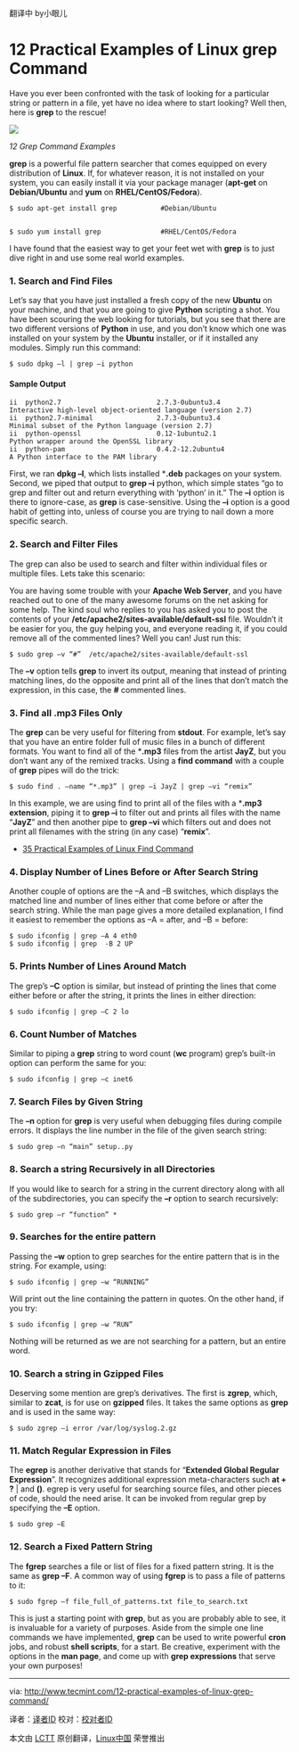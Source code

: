 翻译中 by小眼儿

12 Practical Examples of Linux grep Command
================================================================================
Have you ever been confronted with the task of looking for a particular string or pattern in a file, yet have no idea where to start looking? Well then, here is **grep** to the rescue!

![](http://www.tecmint.com/wp-content/uploads/2013/11/Grep-Command-Examples.png)

*12 Grep Command Examples*

**grep** is a powerful file pattern searcher that comes equipped on every distribution of **Linux**. If, for whatever reason, it is not installed on your system, you can easily install it via your package manager (**apt-get** on **Debian/Ubuntu** and **yum** on **RHEL/CentOS/Fedora**).

    $ sudo apt-get install grep           #Debian/Ubuntu


    $ sudo yum install grep               #RHEL/CentOS/Fedora

I have found that the easiest way to get your feet wet with **grep** is to just dive right in and use some real world examples.

### 1. Search and Find Files ###

Let’s say that you have just installed a fresh copy of the new **Ubuntu** on your machine, and that you are going to give **Python** scripting a shot. You have been scouring the web looking for tutorials, but you see that there are two different versions of **Python** in use, and you don’t know which one was installed on your system by the **Ubuntu** installer, or if it installed any modules. Simply run this command:

    $ sudo dpkg –l | grep –i python

#### Sample Output ####

    ii  python2.7                        2.7.3-0ubuntu3.4                    Interactive high-level object-oriented language (version 2.7)
    ii  python2.7-minimal                2.7.3-0ubuntu3.4                    Minimal subset of the Python language (version 2.7)
    ii  python-openssl                   0.12-1ubuntu2.1                     Python wrapper around the OpenSSL library
    ii  python-pam                       0.4.2-12.2ubuntu4                   A Python interface to the PAM library

First, we ran **dpkg –l**, which lists installed ***.deb** packages on your system. Second, we piped that output to **grep –i** python, which simple states “go to grep and filter out and return everything with ‘python’ in it.” The **–i** option is there to ignore-case, as **grep** is case-sensitive. Using the **–i** option is a good habit of getting into, unless of course you are trying to nail down a more specific search.

### 2. Search and Filter Files ###

The grep can also be used to search and filter within individual files or multiple files. Lets take this scenario:

You are having some trouble with your **Apache Web Server**, and you have reached out to one of the many awesome forums on the net asking for some help. The kind soul who replies to you has asked you to post the contents of your **/etc/apache2/sites-available/default-ssl** file. Wouldn’t it be easier for you, the guy helping you, and everyone reading it, if you could remove all of the commented lines? Well you can! Just run this:

    $ sudo grep –v “#”  /etc/apache2/sites-available/default-ssl

The **–v** option tells **grep** to invert its output, meaning that instead of printing matching lines, do the opposite and print all of the lines that don’t match the expression, in this case, the **#** commented lines.

### 3. Find all .mp3 Files Only ###

The **grep** can be very useful for filtering from **stdout**. For example, let’s say that you have an entire folder full of music files in a bunch of different formats. You want to find all of the ***.mp3** files from the artist **JayZ**, but you don’t want any of the remixed tracks. Using a **find command** with a couple of **grep** pipes will do the trick:

    $ sudo find . –name “*.mp3” | grep –i JayZ | grep –vi “remix”

In this example, we are using find to print all of the files with a ***.mp3 extension**, piping it to **grep –i** to filter out and prints all files with the name “**JayZ**” and then another pipe to **grep –vi** which filters out and does not print all filenames with the string (in any case) “**remix**”.

- [35 Practical Examples of Linux Find Command][1]

### 4. Display Number of Lines Before or After Search String ###

Another couple of options are the –A and –B switches, which displays the matched line and number of lines either that come before or after the search string. While the man page gives a more detailed explanation, I find it easiest to remember the options as –A = after, and –B = before:

    $ sudo ifconfig | grep –A 4 eth0
    $ sudo ifconfig | grep  -B 2 UP

### 5. Prints Number of Lines Around Match ###

The grep’s **–C** option is similar, but instead of printing the lines that come either before or after the string, it prints the lines in either direction:

    $ sudo ifconfig | grep –C 2 lo

### 6. Count Number of Matches ###

Similar to piping a **grep** string to word count (**wc** program) grep’s built-in option can perform the same for you:

    $ sudo ifconfig | grep –c inet6

### 7. Search Files by Given String ###

The **–n** option for **grep** is very useful when debugging files during compile errors. It displays the line number in the file of the given search string:

    $ sudo grep –n “main” setup..py

### 8. Search a string Recursively in all Directories ###

If you would like to search for a string in the current directory along with all of the subdirectories, you can specify the **–r** option to search recursively:

    $ sudo grep –r “function” *

### 9. Searches for the entire pattern ###

Passing the **–w** option to grep searches for the entire pattern that is in the string. For example, using:

    $ sudo ifconfig | grep –w “RUNNING”

Will print out the line containing the pattern in quotes. On the other hand, if you try:

    $ sudo ifconfig | grep –w “RUN”

Nothing will be returned as we are not searching for a pattern, but an entire word.

### 10. Search a string in Gzipped Files ###

Deserving some mention are grep’s derivatives. The first is **zgrep**, which, similar to **zcat**, is for use on **gzipped** files. It takes the same options as **grep** and is used in the same way:

    $ sudo zgrep –i error /var/log/syslog.2.gz

### 11. Match Regular Expression in Files ###

The **egrep** is another derivative that stands for “**Extended Global Regular Expression**”. It recognizes additional expression meta-characters such **at + ?** | and **()**. egrep is very useful for searching source files, and other pieces of code, should the need arise. It can be invoked from regular grep by specifying the **–E** option.

    $ sudo grep –E

### 12. Search a Fixed Pattern String ###

The **fgrep** searches a file or list of files for a fixed pattern string. It is the same as **grep –F**. A common way of using **fgrep** is to pass a file of patterns to it:

    $ sudo fgrep –f file_full_of_patterns.txt file_to_search.txt

This is just a starting point with **grep**, but as you are probably able to see, it is invaluable for a variety of purposes. Aside from the simple one line commands we have implemented, **grep** can be used to write powerful **cron** jobs, and robust **shell scripts**, for a start. Be creative, experiment with the options in the **man page**, and come up with **grep expressions** that serve your own purposes!

--------------------------------------------------------------------------------

via: http://www.tecmint.com/12-practical-examples-of-linux-grep-command/

译者：[译者ID](https://github.com/译者ID) 校对：[校对者ID](https://github.com/校对者ID)

本文由 [LCTT](https://github.com/LCTT/TranslateProject) 原创翻译，[Linux中国](http://linux.cn/) 荣誉推出

[1]:http://www.tecmint.com/35-practical-examples-of-linux-find-command/
